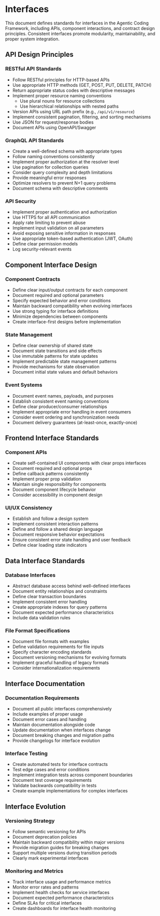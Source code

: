 # Interfaces

This document defines standards for interfaces in the Agentic Coding Framework, including APIs, component interactions, and contract design principles. Consistent interfaces promote modularity, maintainability, and proper system integration.

## API Design Principles

### RESTful API Standards

- Follow RESTful principles for HTTP-based APIs
- Use appropriate HTTP methods (GET, POST, PUT, DELETE, PATCH)
- Return appropriate status codes with descriptive messages
- Implement proper resource naming conventions
  - Use plural nouns for resource collections
  - Use hierarchical relationships with nested paths
- Version APIs using URL path prefix (e.g., `/api/v1/resource`)
- Implement consistent pagination, filtering, and sorting mechanisms
- Use JSON for request/response bodies
- Document APIs using OpenAPI/Swagger

### GraphQL API Standards

- Create a well-defined schema with appropriate types
- Follow naming conventions consistently
- Implement proper authorization at the resolver level
- Use pagination for collection queries
- Consider query complexity and depth limitations
- Provide meaningful error responses
- Optimize resolvers to prevent N+1 query problems
- Document schema with descriptive comments

### API Security

- Implement proper authentication and authorization
- Use HTTPS for all API communication
- Apply rate limiting to prevent abuse
- Implement input validation on all parameters
- Avoid exposing sensitive information in responses
- Use appropriate token-based authentication (JWT, OAuth)
- Define clear permission models
- Log security-relevant events

## Component Interface Design

### Component Contracts

- Define clear input/output contracts for each component
- Document required and optional parameters
- Specify expected behavior and error conditions
- Maintain backward compatibility when evolving interfaces
- Use strong typing for interface definitions
- Minimize dependencies between components
- Create interface-first designs before implementation

### State Management

- Define clear ownership of shared state
- Document state transitions and side effects
- Use immutable patterns for state updates
- Implement predictable state management patterns
- Provide mechanisms for state observation
- Document initial state values and default behaviors

### Event Systems

- Document event names, payloads, and purposes
- Establish consistent event naming conventions
- Define clear producer/consumer relationships
- Implement appropriate error handling in event consumers
- Consider event ordering and synchronization needs
- Document delivery guarantees (at-least-once, exactly-once)

## Frontend Interface Standards

### Component APIs

- Create self-contained UI components with clear props interfaces
- Document required and optional props
- Define callback patterns consistently
- Implement proper prop validation
- Maintain single responsibility for components
- Document component lifecycle behavior
- Consider accessibility in component design

### UI/UX Consistency

- Establish and follow a design system
- Implement consistent interaction patterns
- Define and follow a shared design language
- Document responsive behavior expectations
- Ensure consistent error state handling and user feedback
- Define clear loading state indicators

## Data Interface Standards

### Database Interfaces

- Abstract database access behind well-defined interfaces
- Document entity relationships and constraints
- Define clear transaction boundaries
- Implement consistent error handling
- Create appropriate indexes for query patterns
- Document expected performance characteristics
- Include data validation rules

### File Format Specifications

- Document file formats with examples
- Define validation requirements for file inputs
- Specify character encoding standards
- Document versioning mechanisms for evolving formats
- Implement graceful handling of legacy formats
- Consider internationalization requirements

## Interface Documentation

### Documentation Requirements

- Document all public interfaces comprehensively
- Include examples of proper usage
- Document error cases and handling
- Maintain documentation alongside code
- Update documentation when interfaces change
- Document breaking changes and migration paths
- Provide changelogs for interface evolution

### Interface Testing

- Create automated tests for interface contracts
- Test edge cases and error conditions
- Implement integration tests across component boundaries
- Document test coverage requirements
- Validate backwards compatibility in tests
- Create example implementations for complex interfaces

## Interface Evolution

### Versioning Strategy

- Follow semantic versioning for APIs
- Document deprecation policies
- Maintain backward compatibility within major versions
- Provide migration guides for breaking changes
- Support multiple versions during transition periods
- Clearly mark experimental interfaces

### Monitoring and Metrics

- Track interface usage and performance metrics
- Monitor error rates and patterns
- Implement health checks for service interfaces
- Document expected performance characteristics
- Define SLAs for critical interfaces
- Create dashboards for interface health monitoring
